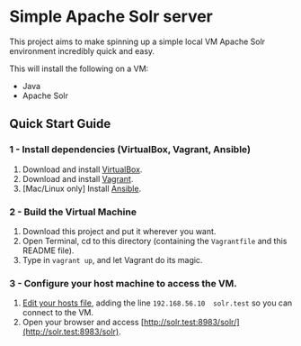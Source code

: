 # Simple Apache Solr server

This project aims to make spinning up a simple local VM Apache Solr environment incredibly quick and easy.

This will install the following on a VM:

  - Java
  - Apache Solr

## Quick Start Guide

### 1 - Install dependencies (VirtualBox, Vagrant, Ansible)

  1. Download and install [VirtualBox](https://www.virtualbox.org/wiki/Downloads).
  2. Download and install [Vagrant](http://www.vagrantup.com/downloads.html).
  3. [Mac/Linux only] Install [Ansible](https://docs.ansible.com/ansible/latest/installation_guide/intro_installation.html).


### 2 - Build the Virtual Machine

  1. Download this project and put it wherever you want.
  2. Open Terminal, cd to this directory (containing the `Vagrantfile` and this README file).
  3. Type in `vagrant up`, and let Vagrant do its magic.


### 3 - Configure your host machine to access the VM.

  1. [Edit your hosts file](http://docs.rackspace.com/support/how-to/modify-your-hosts-file/), adding the line `192.168.56.10  solr.test` so you can connect to the VM.
  2. Open your browser and access [http://solr.test:8983/solr/](http://solr.test:8983/solr).
